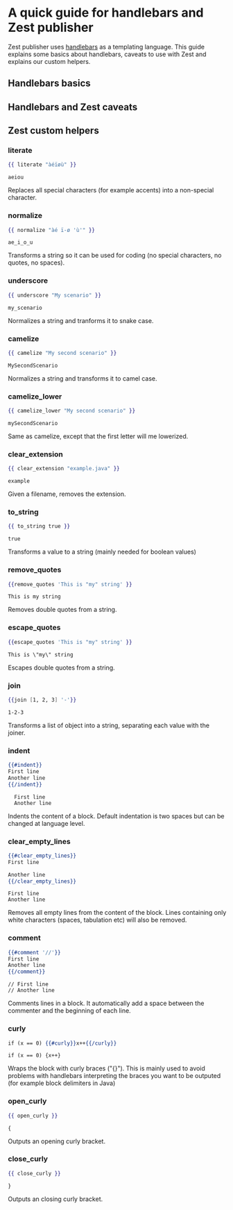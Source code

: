 A quick guide for handlebars and Zest publisher
===============================================

Zest publisher uses [handlebars](http://handlebarsjs.com/) as a templating language. This guide explains some basics about handlebars, caveats to use with Zest and explains our custom helpers.

Handlebars basics
-----------------

Handlebars and Zest caveats
---------------------------

Zest custom helpers
-------------------

### literate
```handlebars
{{ literate "àéïøù" }}
```

```
aeiou
```

Replaces all special characters (for example accents) into a non-special character.

### normalize
```handlebars
{{ normalize "àé ï-ø 'ù'" }}
```

```
ae_i_o_u
```

Transforms a string so it can be used for coding (no special characters, no quotes, no spaces).

### underscore
```handlebars
{{ underscore "My scenario" }}
```

```
my_scenario
```

Normalizes a string and tranforms it to snake case.

### camelize
```handlebars
{{ camelize "My second scenario" }}
```

```
MySecondScenario
```

Normalizes a string and transforms it to camel case.

### camelize_lower
```handlebars
{{ camelize_lower "My second scenario" }}
```

```
mySecondScenario
```

Same as camelize, except that the first letter will me lowerized.

### clear_extension
```handlebars
{{ clear_extension "example.java" }}
```

```
example
```

Given a filename, removes the extension.

### to_string
```handlebars
{{ to_string true }}
```

```
true
```

Transforms a value to a string (mainly needed for boolean values)

### remove_quotes
```handlebars
{{remove_quotes 'This is "my" string' }}
```

```
This is my string
```

Removes double quotes from a string.

### escape_quotes
```handlebars
{{escape_quotes 'This is "my" string' }}
```

```
This is \"my\" string
```

Escapes double quotes from a string.

### join
```handlebars
{{join [1, 2, 3] '-'}}
```

```
1-2-3
```

Transforms a list of object into a string, separating each value with the joiner.

### indent
```handlebars
{{#indent}}
First line
Another line
{{/indent}}
```

```
  First line
  Another line
```

Indents the content of a block. Default indentation is two spaces but can be changed at language level.

### clear_empty_lines
```handlebars
{{#clear_empty_lines}}
First line

Another line
{{/clear_empty_lines}}
```

```
First line
Another line
```

Removes all empty lines from the content of the block. Lines containing only white characters (spaces, tabulation etc) will also be removed.


### comment
```handlebars
{{#comment '//'}}
First line
Another line
{{/comment}}
```

```
// First line
// Another line
```

Comments lines in a block. It automatically add a space between the commenter and the beginning of each line.


### curly
```handlebars
if (x == 0) {{#curly}}x++{{/curly}}
```

```
if (x == 0) {x++}
```

Wraps the block with curly braces ("{}"). This is mainly used to avoid problems with handlebars interpreting the braces you want to be outputed (for example block delimiters in Java)


### open_curly
```handlebars
{{ open_curly }}
```

```
{
```

Outputs an opening curly bracket.

### close_curly
```handlebars
{{ close_curly }}
```

```
}
```

Outputs an closing curly bracket.